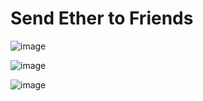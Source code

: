 # Send Ether to Friends

![image](https://book.getfoundry.sh/images/1.png)

![image](https://book.getfoundry.sh/images/2.png)

![image](https://book.getfoundry.sh/images/3.png)
